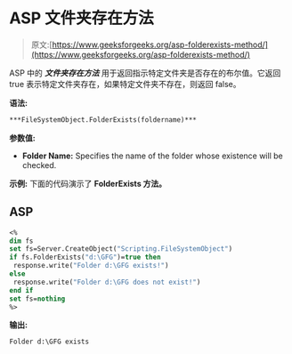 # ASP 文件夹存在方法

> 原文:[https://www.geeksforgeeks.org/asp-folderexists-method/](https://www.geeksforgeeks.org/asp-folderexists-method/)

ASP 中的 ***文件夹存在方法*** 用于返回指示特定文件夹是否存在的布尔值。它返回 true 表示特定文件夹存在，如果特定文件夹不存在，则返回 false。

**语法:**

```vb
***FileSystemObject.FolderExists(foldername)***
```

**参数值:**

*   **Folder Name:** Specifies the name of the folder whose existence will be checked.

**示例:** 下面的代码演示了 **FolderExists 方法。**

## ASP

```vb
<%
dim fs
set fs=Server.CreateObject("Scripting.FileSystemObject")
if fs.FolderExists("d:\GFG")=true then
 response.write("Folder d:\GFG exists!")
else
 response.write("Folder d:\GFG does not exist!")
end if
set fs=nothing
%>
```

**输出:**

```vb
Folder d:\GFG exists
```
